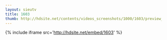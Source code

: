 ```yaml
---
layout: sieutv
title: 1603
thumb: http://hdsite.net/contents/videos_screenshots/1000/1603/preview_360p.mp4.jpg
---
```

{% include iframe src='http://hdsite.net/embed/1603' %}
 
